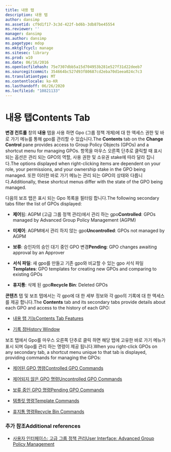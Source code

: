```yaml
---
title: 내용 탭
description: 내용 탭
author: dansimp
ms.assetid: cf9d1f17-3c3d-422f-bd6b-3db87be45554
ms.reviewer: ''
manager: dansimp
ms.author: dansimp
ms.pagetype: mdop
ms.mktglfcycl: manage
ms.sitesec: library
ms.prod: w10
ms.date: 06/16/2016
ms.openlocfilehash: 75e7307dbb5a15d704953b281e527f31d22deeb7
ms.sourcegitcommit: 354664bc527d93f80687cd2eba70d1eea024c7c3
ms.translationtype: MT
ms.contentlocale: ko-KR
ms.lasthandoff: 06/26/2020
ms.locfileid: "10821133"
---
```

# <span data-ttu-id="287ce-103">내용 탭</span><span class="sxs-lookup"><span data-stu-id="287ce-103">Contents Tab</span></span>


<span data-ttu-id="287ce-104">**변경 컨트롤** 창의 **내용** 탭을 사용 하면 Gpo (그룹 정책 개체)에 대 한 액세스 권한 및 바로 가기 메뉴를 통해 gpo를 관리할 수 있습니다.</span><span class="sxs-lookup"><span data-stu-id="287ce-104">The **Contents** tab on the **Change Control** pane provides access to Group Policy Objects (GPOs) and a shortcut menu for managing GPOs.</span></span> <span data-ttu-id="287ce-105">항목을 마우스 오른쪽 단추로 클릭할 때 표시 되는 옵션은 관리 되는 GPO의 역할, 사용 권한 및 소유권 stake에 따라 달라 집니다.</span><span class="sxs-lookup"><span data-stu-id="287ce-105">The options displayed when right-clicking items are dependent on your role, your permissions, and your ownership stake in the GPO being managed.</span></span> <span data-ttu-id="287ce-106">또한 이러한 바로 가기 메뉴는 관리 되는 GPO의 상태와 다릅니다.</span><span class="sxs-lookup"><span data-stu-id="287ce-106">Additionally, these shortcut menus differ with the state of the GPO being managed.</span></span>

<span data-ttu-id="287ce-107">다음의 보조 탭은 표시 되는 Gpo 목록을 필터링 합니다.</span><span class="sxs-lookup"><span data-stu-id="287ce-107">The following secondary tabs filter the list of GPOs displayed:</span></span>

-   <span data-ttu-id="287ce-108">**제어**됨: AGPM (고급 그룹 정책 관리)에서 관리 하는 gpo</span><span class="sxs-lookup"><span data-stu-id="287ce-108">**Controlled**: GPOs managed by Advanced Group Policy Management (AGPM)</span></span>

-   <span data-ttu-id="287ce-109">**미제어**: AGPM에서 관리 하지 않는 gpo</span><span class="sxs-lookup"><span data-stu-id="287ce-109">**Uncontrolled**: GPOs not managed by AGPM</span></span>

-   <span data-ttu-id="287ce-110">**보류**: 승인자의 승인 대기 중인 GPO 변경</span><span class="sxs-lookup"><span data-stu-id="287ce-110">**Pending**: GPO changes awaiting approval by an Approver</span></span>

-   <span data-ttu-id="287ce-111">**서식 파일**: 새 gpo를 만들고 기존 gpo와 비교할 수 있는 gpo 서식 파일</span><span class="sxs-lookup"><span data-stu-id="287ce-111">**Templates**: GPO templates for creating new GPOs and comparing to existing GPOs</span></span>

-   <span data-ttu-id="287ce-112">**휴지통**: 삭제 된 gpo</span><span class="sxs-lookup"><span data-stu-id="287ce-112">**Recycle Bin**: Deleted GPOs</span></span>

<span data-ttu-id="287ce-113">**콘텐츠** 탭 및 보조 탭에서는 각 gpo에 대 한 세부 정보와 각 gpo의 기록에 대 한 액세스를 제공 합니다.</span><span class="sxs-lookup"><span data-stu-id="287ce-113">The **Contents** tab and its secondary tabs provide details about each GPO and access to the history of each GPO:</span></span>

-   [<span data-ttu-id="287ce-114">내용 탭 기능</span><span class="sxs-lookup"><span data-stu-id="287ce-114">Contents Tab Features</span></span>](contents-tab-features-agpm40.md)

-   [<span data-ttu-id="287ce-115">기록 창</span><span class="sxs-lookup"><span data-stu-id="287ce-115">History Window</span></span>](history-window-agpm40.md)

<span data-ttu-id="287ce-116">보조 탭에서 Gpo를 마우스 오른쪽 단추로 클릭 하면 해당 탭에 고유한 바로 가기 메뉴가 표시 되며 Gpo를 관리 하는 명령이 제공 됩니다.</span><span class="sxs-lookup"><span data-stu-id="287ce-116">When you right-click GPOs on any secondary tab, a shortcut menu unique to that tab is displayed, providing commands for managing the GPOs:</span></span>

-   [<span data-ttu-id="287ce-117">제어된 GPO 명령</span><span class="sxs-lookup"><span data-stu-id="287ce-117">Controlled GPO Commands</span></span>](controlled-gpo-commands-agpm40.md)

-   [<span data-ttu-id="287ce-118">제어되지 않은 GPO 명령</span><span class="sxs-lookup"><span data-stu-id="287ce-118">Uncontrolled GPO Commands</span></span>](uncontrolled-gpo-commands-agpm40.md)

-   [<span data-ttu-id="287ce-119">보류 중인 GPO 명령</span><span class="sxs-lookup"><span data-stu-id="287ce-119">Pending GPO Commands</span></span>](pending-gpo-commands-agpm40.md)

-   [<span data-ttu-id="287ce-120">템플릿 명령</span><span class="sxs-lookup"><span data-stu-id="287ce-120">Template Commands</span></span>](template-commands-agpm40.md)

-   [<span data-ttu-id="287ce-121">휴지통 명령</span><span class="sxs-lookup"><span data-stu-id="287ce-121">Recycle Bin Commands</span></span>](recycle-bin-commands-agpm40.md)

### <span data-ttu-id="287ce-122">추가 참조</span><span class="sxs-lookup"><span data-stu-id="287ce-122">Additional references</span></span>

-   [<span data-ttu-id="287ce-123">사용자 인터페이스: 고급 그룹 정책 관리</span><span class="sxs-lookup"><span data-stu-id="287ce-123">User Interface: Advanced Group Policy Management</span></span>](user-interface-advanced-group-policy-management-agpm40.md)

 

 





